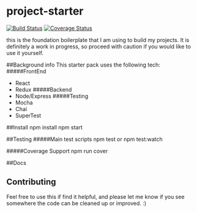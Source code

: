 project-starter
===============
[![Build Status](https://travis-ci.org/alexjoyner/project-starter.svg?branch=master)](https://travis-ci.org/alexjoyner/project-starter)
[![Coverage Status](https://coveralls.io/repos/github/alexjoyner/project-starter/badge.svg?branch=master)](https://coveralls.io/github/alexjoyner/project-starter?branch=master)

this is the foundation boilerplate that I am using to build my projects.  It is definitely a work in progress, so proceed with caution if you would like to use it yourself.

##Background info
This starter pack uses the following tech:
#####FrontEnd
* React
* Redux
#####Backend
* Node/Express
#####Testing
* Mocha
* Chai
* SuperTest

##Install
    npm install
    npm start
    
##Testing
#####Main test scripts
    npm test
    or
    npm test:watch
    
#####Coverage Support
    npm run cover

##Docs



## Contributing

Feel free to use this if find it helpful, and
please let me know if you see somewhere the code can
be cleaned up or improved. :)
